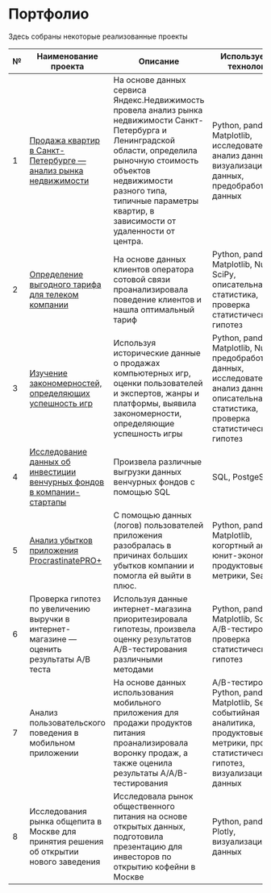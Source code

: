 # Портфолио

Здесь собраны некоторые реализованные проекты

| № | Наименование проекта                                                                      | Описание                                                                                                                                                                                                                                                        | Используемые технологии                                                                                                                                |
|---|-------------------------------------------------------------------------------------------|-----------------------------------------------------------------------------------------------------------------------------------------------------------------------------------------------------------------------------------------------------------------|--------------------------------------------------------------------------------------------------------------------------------------------------------|
| 1 | [Продажа квартир в Санкт-Петербурге — анализ рынка недвижимости](https://github.com/AlinaaKar/Portfolio/tree/main/Project1)                            | На основе данных сервиса Яндекс.Недвижимость провела анализ рынка недвижимости Санкт-Петербурга и Ленинградской области, определила рыночную стоимость объектов недвижимости разного типа, типичные параметры квартир, в зависимости от удаленности от центра.  | Python, pandas, Matplotlib, исследовательский анализ данных, визуализация данных, предобработка данных                                                 |
| 2 | [Определение выгодного тарифа для телеком компании](https://github.com/AlinaaKar/Portfolio/tree/main/Project2)                                         | На основе данных клиентов оператора сотовой связи проанализировала поведение клиентов и нашла оптимальный тариф                                                                                                                                                 | Python, pandas, Matplotlib, NumPy, SciPy, описательная статистика, проверка статистических гипотез                                                     |
| 3 | [Изучение закономерностей, определяющих успешность игр](https://github.com/AlinaaKar/Portfolio/tree/main/Project3)                                     | Используя исторические данные о продажах компьютерных игр, оценки пользователей и экспертов, жанры и платформы, выявила закономерности, определяющие успешность игры                                                                                            | Python, pandas, Matplotlib, NumPy, предобработка данных, исследовательский анализ данных, описательная статистика, проверка статистических гипотез     |
| 4 | [Исследование данных об инвестиции венчурных фондов в компании-стартапы](https://github.com/AlinaaKar/Portfolio/tree/main/Project4)                    | Произвела различные выгрузки данных венчурных фондов с помощью SQL                                                                                                                                                                                              | SQL, PostgeSQL                                                                                                                                         |
| 5 | [Анализ убытков приложения ProcrastinatePRO+](https://github.com/AlinaaKar/Portfolio/tree/main/Project5) | С помощью данных (логов) пользователей приложения разобралась в причинах больших убытков компании и помогла ей выйти в плюс.| Python, pandas, Matplotlib, когортный анализ, юнит-экономика, продуктовые метрики, Seaborn |
| 6 | Проверка гипотез по увеличению выручки в интернет-магазине — оценить результаты A/B теста | Используя данные интернет-магазина приоритезировала гипотезы, произвела оценку результатов A/B-тестирования различными методами                                                                                                                                 | Python, pandas, Matplotlib, SciPy, A/B-тестирование, проверка статистических гипотез                                                                   |
| 7 | Анализ пользовательского поведения в мобильном приложении                                 | На основе данных использования мобильного приложения для продажи продуктов питания проанализировала воронку продаж, а также оценила результаты A/A/B-тестирования                                                                                               | A/B-тестирование, Python, pandas, Matplotlib, Seaborn, событийная аналитика, продуктовые метрики, проверка статистических гипотез, визуализация данных |
| 8 | Исследования рынка общепита в Москве для принятия решения об открытии нового заведения    | Исследовала рынок общественного питания на основе открытых данных, подготовила презентацию для инвесторов по открытию кофейни в Москве                                                                                                                          | Python, pandas, Plotly, визуализация данных                                                                                                            |
